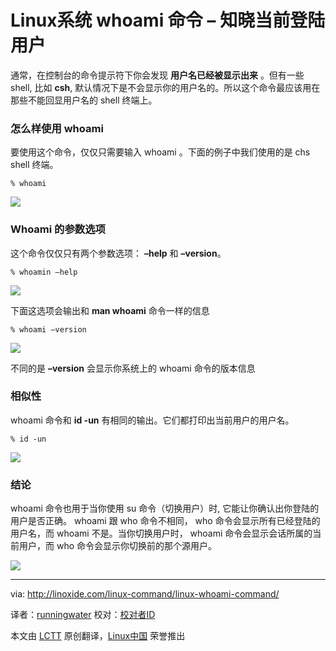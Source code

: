 Linux系统 whoami 命令 – 知晓当前登陆用户 
================================================================================
通常，在控制台的命令提示符下你会发现 **用户名已经被显示出来** 。但有一些 shell, 比如 **csh**, 默认情况下是不会显示你的用户名的。所以这个命令最应该用在那些不能回显用户名的 shell 终端上。

### 怎么样使用 whoami ###

要使用这个命令，仅仅只需要输入 whoami 。下面的例子中我们使用的是 chs shell 终端。

    % whoami

![](http://linoxide.com/wp-content/uploads/2013/12/csh.png)

### Whoami 的参数选项 ###

这个命令仅仅只有两个参数选项： **–help** 和 **–version**。

    % whoamin –help

![](http://linoxide.com/wp-content/uploads/2013/12/whoami_help.png)

下面这选项会输出和 **man whoami** 命令一样的信息

    % whoami –version

![](http://linoxide.com/wp-content/uploads/2013/12/whoami_version.png)

不同的是 **–version** 会显示你系统上的 whoami 命令的版本信息

### 相似性 ###

whoami 命令和 **id -un**  有相同的输出。它们都打印出当前用户的用户名。

    % id -un

![](http://linoxide.com/wp-content/uploads/2013/12/id-un.png)

### 结论 ###

whoami 命令也用于当你使用 su 命令（切换用户）时, 它能让你确认出你登陆的用户是否正确。 whoami 跟 who 命令不相同， who 命令会显示所有已经登陆的用户名，而 whoami 不是。当你切换用户时， whoami 命令会显示会话所属的当前用户，而 who 命令会显示你切换前的那个源用户。

![](http://linoxide.com/wp-content/uploads/2013/12/whoami_vs_who.png)

--------------------------------------------------------------------------------

via: http://linoxide.com/linux-command/linux-whoami-command/

译者：[runningwater](https://github.com/runningwater) 校对：[校对者ID](https://github.com/校对者ID)

本文由 [LCTT](https://github.com/LCTT/TranslateProject) 原创翻译，[Linux中国](http://linux.cn/) 荣誉推出
